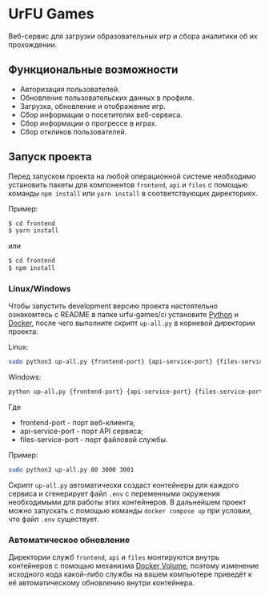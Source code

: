 # UrFU Games

Веб-сервис для загрузки образовательных игр и сбора аналитики об их прохождении.

## Функциональные возможности

* Авторизация пользователей.
* Обновление пользовательских данных в профиле.
* Загрузка, обновление и отображение игр.
* Сбор информации о посетителях веб-сервиса.
* Сбор информации о прогрессе в играх.
* Сбор откликов пользователей.

## Запуск проекта

Перед запуском проекта на любой операционной системе необходимо установить пакеты для компонентов `frontend`, `api` и `files` с помощью команды `npm install` или `yarn install` в соответствующих директориях.

Пример:
```bash
$ cd frontend
$ yarn install
```

или

```bash
$ cd frontend
$ npm install
```

### Linux/Windows

Чтобы запустить development версию проекта настоятельно ознакомтесь с README в папке urfu-games/ci установите [Python](https://www.python.org/) и [Docker](https://www.docker.com/), после чего выполните скрипт `up-all.py` в корневой директории проекта:

Linux:

```bash
sudo python3 up-all.py {frontend-port} {api-service-port} {files-service-port}
```

Windows:

```ps
python up-all.py {frontend-port} {api-service-port} {files-service-port}
```

Где
- frontend-port - порт веб-клиента;
- api-service-port - порт API сервиса;
- files-service-port - порт файловой службы.

Пример:

```bash
sudo python3 up-all.py 80 3000 3001
```

Скрипт `up-all.py` автоматически создаст контейнеры для каждого сервиса и сгенерирует файл `.env` с переменными окружения необходимыми для работы этих контейнеров. В дальнейшем проект можно запускать с помощью команды `docker compose up` при условии, что файл `.env` существует.

### Автоматическое обновление

Директории служб `frontend`, `api` и `files` монтируются внутрь контейнеров с помощью механизма [Docker Volume](https://docs.docker.com/storage/volumes/), поэтому изменение исходного кода какой-либо службы на вашем компьютере приведёт к её автоматическому обновлению внутри контейнера.
